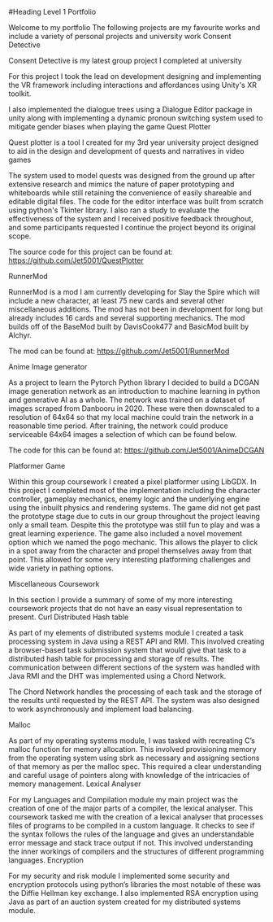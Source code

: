 #Heading Level 1 
Portfolio

Welcome to my portfolio The following projects are my favourite works and include a variety of personal projects and university work
Consent Detective

Consent Detective is my latest group project I completed at university

For this project I took the lead on development designing and implementing the VR framework including interactions and affordances using Unity's XR toolkit.

I also implemented the dialogue trees using a Dialogue Editor package in unity along with implementing a dynamic pronoun switching system used to mitigate gender biases when playing the game
Quest Plotter

Quest plotter is a tool I created for my 3rd year university project designed to aid in the design and development of quests and narratives in video games

The system used to model quests was designed from the ground up after extensive research and mimics the nature of paper prototyping and whiteboards while still retaining the convenience of easily shareable and editable digital files. The code for the editor interface was built from scratch using python's Tkinter library. I also ran a study to evaluate the effectiveness of the system and I received positive feedback throughout, and some participants requested I continue the project beyond its original scope.

The source code for this project can be found at: https://github.com/Jet5001/QuestPlotter

RunnerMod 

RunnerMod is a mod I am currently developing for Slay the Spire which will include a new character, at least 75 new cards and several other miscellaneous additions. The mod has not been in development for long but already includes 16 cards and several supporting mechanics. The mod builds off of the BaseMod built by DavisCook477 and BasicMod built by Alchyr.

The mod can be found at: https://github.com/Jet5001/RunnerMod

Anime Image generator


As a project to learn the Pytorch Python library I decided to build a DCGAN image generation network as an introduction to machine learning in python and generative AI as a whole. The network was trained on a dataset of images scraped from Danbooru in 2020. These were then downscaled to a resolution of 64x64 so that my local machine could train the network in a reasonable time period. After training, the network could produce serviceable 64x64 images a selection of which can be found below.

The code for this can be found at: https://github.com/Jet5001/AnimeDCGAN

Platformer Game

Within this group coursework I created a pixel platformer using LibGDX. In this project I completed most of the implementation including the character controller, gameplay mechanics, enemy logic and the underlying engine using the inbuilt physics and rendering systems. The game did not get past the prototype stage due to cuts in our group throughout the project leaving only a small team. Despite this the prototype was still fun to play and was a great learning experience. The game also included a novel movement option which we named the pogo mechanic. This allows the player to click in a spot away from the character and propel themselves away from that point. This allowed for some very interesting platforming challenges and wide variety in pathing options.

Miscellaneous Coursework

In this section I provide a summary of some of my more interesting coursework projects that do not have an easy visual representation to present.
Curl Distributed Hash table

As part of my elements of distributed systems module I created a task processing system in Java using a REST API and RMI. This involved creating a browser-based task submission system that would give that task to a distributed hash table for processing and storage of results.  The communication between different sections of the system was handled with Java RMI and the DHT was implemented using a Chord Network.

The Chord Network handles the processing of each task and the storage of the results until requested by the REST API. The system was also designed to work asynchronously and implement load balancing.

Malloc

As part of my operating systems module, I was tasked with recreating C’s malloc function for memory allocation. This involved provisioning memory from the operating system using sbrk as necessary and assigning sections of that memory as per the malloc spec. This required a clear understanding and careful usage of pointers along with knowledge of the intricacies of memory management.
Lexical Analyser

For my Languages and Compilation module my main project was the creation of one of the major parts of a compiler, the lexical analyser. This coursework tasked me with the creation of a lexical analyser that processes files of programs to be compiled in a custom language. It checks to see if the syntax follows the rules of the language and gives an understandable error message and stack trace output if not. This involved understanding the inner workings of compilers and the structures of different programming languages.
Encryption

For my security and risk module I implemented some security and encryption protocols using python’s libraries the most notable of these was the Diffie Hellman key exchange. I also implemented RSA encryption using Java as part of an auction system created for my distributed systems module.

